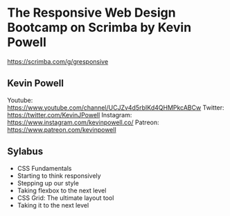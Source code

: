 # The Responsive Web Design Bootcamp on Scrimba by Kevin Powell
https://scrimba.com/g/gresponsive

## Kevin Powell
Youtube: https://www.youtube.com/channel/UCJZv4d5rbIKd4QHMPkcABCw
Twitter: https://twitter.com/KevinJPowell
Instagram: https://www.instagram.com/kevinpowell.co/
Patreon: https://www.patreon.com/kevinpowell

## Sylabus
- CSS Fundamentals
- Starting to think responsively
- Stepping up our style
- Taking flexbox to the next level
- CSS Grid: The ultimate layout tool
- Taking it to the next level

